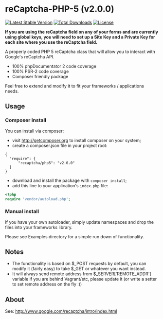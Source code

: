 reCaptcha-PHP-5 (v2.0.0)
==========================

[![Latest Stable Version](https://poser.pugx.org/recaptcha/php5/v/stable)](https://packagist.org/packages/recaptcha/php5) [![Total Downloads](https://poser.pugx.org/recaptcha/php5/downloads)](https://packagist.org/packages/recaptcha/php5) [![License](https://poser.pugx.org/recaptcha/php5/license)](https://packagist.org/packages/recaptcha/php5)

**If you are using the reCaptcha field on any of your forms and are currently using global keys, you will need to set up a Site Key and a Private Key for each site where you use the reCaptcha field.**

A properly coded PHP 5 reCaptcha class that will allow you to interact with Google's
reCaptcha API.

- 100% phpDocumentator 2 code coverage
- 100% PSR-2 code coverage
- Composer friendly package

Feel free to extend and modify it to fit your frameworks / applications needs.

Usage
-----

### Composer install
You can install via composer:
- visit http://getcomposer.org to install composer on your system;
- create a composer.json file in your project root:

```
{
  "require": {
      "recaptcha/php5": "v2.0.0"
  }
}
```
- download and install the package with `composer install`;
- add this line to your application's `index.php` file:

```php
<?php
require 'vendor/autoload.php';
```
### Manual install

If you have your own autoloader, simply update namespaces and drop the files
into your frameworks library.

Please see Examples directory for a simple run down of functionality.

Notes
-----

- The functionality is based on $_POST requests by default, you can modify it (fairly easy) to take
$_GET or whatever you want instead.
- It will always send remote address from $_SERVER['REMOTE_ADDR'] variable if you are behind Vagrant/etc, please update it
(or write a setter to set remote address on the fly :))

About
-----

See: http://www.google.com/recaptcha/intro/index.html

